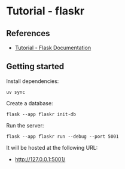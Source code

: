 # Tutorial - flaskr

## References

- [Tutorial - Flask Documentation](https://flask.palletsprojects.com/en/stable/tutorial/)

## Getting started

Install dependencies:

```shell
uv sync
```

Create a database:

```shell
flask --app flaskr init-db
```

Run the server:

```shell
flask --app flaskr run --debug --port 5001
```

It will be hosted at the following URL:

- <http://127.0.0.1:5001/>

